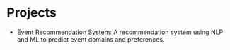 # Projects

- [Event Recommendation System](projects/event_recommendation.md): A recommendation system using NLP and ML to predict event domains and preferences.
